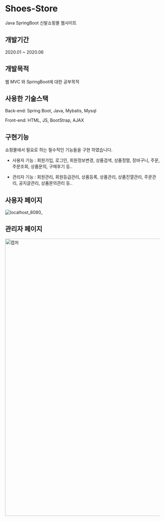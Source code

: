 # Shoes-Store    
 Java SpringBoot 신발쇼핑몰 웹사이트 


## 개발기간  
2020.01 ~ 2020.06


## 개발목적  
웹 MVC 와 SpringBoot에 대한 공부목적


## 사용한 기술스택


Back-end: Spring Boot, Java, Mybatis, Mysql  

Front-end: HTML, JS, BootStrap, AJAX  


## 구현기능

쇼핑몰에서 필요로 하는 필수적인 기능들을 구현 하였습니다.  
  
  
- 사용자 기능 : 회원가입, 로그인, 회원정보변경, 상품검색, 상품정렬, 장바구니, 주문, 주문조회, 상품문의, 구매후기 등..  
  
  
- 관리자 기능 : 회원관리, 회원등급관리, 상품등록, 상품관리, 상품진열관리, 주문관리, 공지글관리, 상품문의관리 등..  


## 사용자 페이지
![localhost_8080_](https://user-images.githubusercontent.com/26829633/82759490-cd643b80-9e28-11ea-9af0-7967caa3c4b7.png)

## 관리자 페이지
<img width="900" alt="캡처" src="https://user-images.githubusercontent.com/26829633/79899853-54984b00-8448-11ea-8a5f-078b05eec7d5.PNG">
